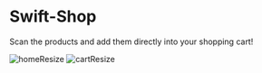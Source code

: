 # Swift-Shop
Scan the products and add them directly into your shopping cart!

![homeResize](https://user-images.githubusercontent.com/48171547/125737074-b5bbe3e6-d8d1-4460-a599-4eb3def9fa84.jpg)
![cartResize](https://user-images.githubusercontent.com/48171547/125737077-1fd2d27a-4195-435c-ba48-3765e614217e.jpg)
